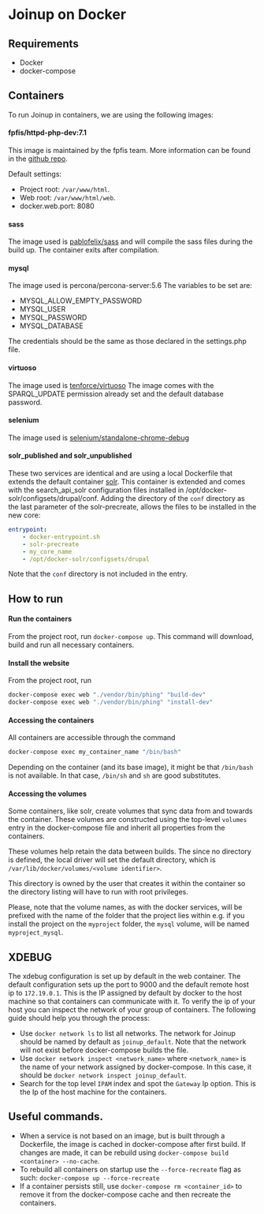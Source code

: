 # Joinup on Docker

## Requirements
* Docker
* docker-compose

## Containers
To run Joinup in containers, we are using the following images:

#### fpfis/httpd-php-dev:7.1
This image is maintained by the fpfis team. More information can be
found in the [github repo](https://github.com/fpfis/httpd-php-dev/).

Default settings:
* Project root: `/var/www/html`.
* Web root: `/var/www/html/web`.
* docker.web.port: 8080

#### sass
The image used is [pablofelix/sass](https://hub.docker.com/r/pablofelix/sass/) and will compile the sass files during the build up.
The container exits after compilation.

#### mysql
The image used is percona/percona-server:5.6
The variables to be set are:
* MYSQL_ALLOW_EMPTY_PASSWORD
* MYSQL_USER
* MYSQL_PASSWORD
* MYSQL_DATABASE

The credentials should be the same as those declared in the settings.php file.

#### virtuoso
The image used is [tenforce/virtuoso](https://hub.docker.com/r/tenforce/virtuoso/)
The image comes with the SPARQL_UPDATE permission already set and the default database password.

#### selenium
The image used is [selenium/standalone-chrome-debug](https://hub.docker.com/r/selenium/standalone-chrome-debug/)

#### solr_published and solr_unpublished
These two services are identical and are using a local Dockerfile that extends the default container
[solr](https://hub.docker.com/_/solr/). This container is extended and comes with the search_api_solr configuration
files installed in /opt/docker-solr/configsets/drupal/conf.
Adding the directory of the `conf` directory as the last parameter of the solr-precreate, allows the files to be
installed in the new core:
```yaml
entrypoint:
    - docker-entrypoint.sh
    - solr-precreate
    - my_core_name
    - /opt/docker-solr/configsets/drupal
```
Note that the `conf` directory is not included in the entry.

## How to run

#### Run the containers
From the project root, run `docker-compose up`. This command will download, build and run all necessary containers.

#### Install the website
From the project root, run
```bash
docker-compose exec web "./vendor/bin/phing" "build-dev"
docker-compose exec web "./vendor/bin/phing" "install-dev"
```
#### Accessing the containers
All containers are accessible through the command
```bash
docker-compose exec my_container_name "/bin/bash"
```
Depending on the container (and its base image), it might be that `/bin/bash` is not available. In that case, `/bin/sh`
and `sh` are good substitutes.

#### Accessing the volumes
Some containers, like solr, create volumes that sync data from and towards the container. These volumes are constructed
using the top-level `volumes` entry in the docker-compose file and inherit all properties from the containers.

These volumes help retain the data between builds. The since no directory is defined, the local driver will set the
default directory, which is `/var/lib/docker/volumes/<volume identifier>`.

This directory is owned by the user that creates it within the container so the directory listing will have to run with
root privileges.

Please, note that the volume names, as with the docker services, will be prefixed with the name of the folder that the
project lies within e.g. if you install the project on the `myproject` folder, the `mysql` volume, will be named
`myproject_mysql`.

## XDEBUG
The xdebug configuration is set up by default in the web container. The default configuration sets up the port to 9000
and the default remote host ip to `172.19.0.1`. This is the IP assigned by default by docker to the host machine so that
containers can communicate with it. To verify the ip of your host you can inspect the network of your group of
containers. The following guide should help you through the process:
* Use `docker network ls` to list all networks. The network for Joinup should be named by default as `joinup_default`.
Note that the network will not exist before docker-compose builds the file.
* Use `docker network inspect <network_name>` where `<network_name>` is the name of your network assigned by
docker-compose. In this case, it should be `docker network inspect joinup_default`.
* Search for the top level `IPAM` index and spot the `Gateway` Ip option. This is the Ip of the host machine for the
containers.

## Useful commands.
* When a service is not based on an image, but is built through a Dockerfile, the image is cached in docker-compose
after first build. If changes are made, it can be rebuild using `docker-compose build <container> --no-cache`.
* To rebuild all containers on startup use the `--force-recreate` flag as such: `docker-compose up --force-recreate`
* If a container persists still, use `docker-compose rm <container_id>` to remove it from the docker-compose cache and
then recreate the containers.
